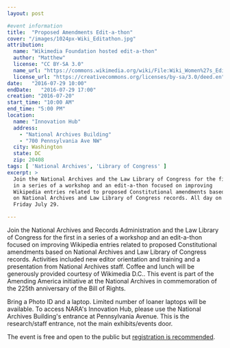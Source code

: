 ```yaml
---
layout: post

#event information
title:  "Proposed Amendments Edit-a-thon"
cover: "/images/1024px-Wiki_Editathon.jpg"
attribution:
  name: "Wikimedia Foundation hosted edit-a-thon"
  author: "Matthew"
  license: "CC BY-SA 3.0"
  name_url: "https://commons.wikimedia.org/wiki/File:Wiki_Women%27s_Edit-a-thon-1.jpg"
  license_url: "https://creativecommons.org/licenses/by-sa/3.0/deed.en"
date:   "2016-07-29 10:00"
endDate:   "2016-07-29 17:00"
creation: "2016-07-20"
start_time: "10:00 AM"
end_time: "5:00 PM"
location:
  name: "Innovation Hub"
  address:
    - "National Archives Building"
    - "700 Pennsylvania Ave NW"    
  city: Washington
  state: DC
  zip: 20408
tags: [ 'National Archives', 'Library of Congress' ]
excerpt: >
  Join the National Archives and the Law Library of Congress for the first
  in a series of a workshop and an edit-a-thon focused on improving
  Wikipedia entries related to proposed Constitutional amendments based
  on National Archives and Law Library of Congress records. All day on
  Friday July 29.

---
```


Join the National Archives and Records Administration and the Law Library of
Congress for the first in a series of a workshop and an edit-a-thon focused on
improving Wikipedia entries related to proposed Constitutional amendments based
on National Archives and Law Library of Congress records. Activities included
new editor orientation and training and a presentation from National Archives
staff. Coffee and lunch will be generously provided courtesy of Wikimedia D.C..
This event is part of the Amending America initiative at the National
Archives in commemoration of the 225th anniversary of the Bill of Rights.

Bring a Photo ID and a laptop. Limited number of loaner laptops will be
available. To access NARA's Innovation Hub, please use the National Archives
Building's entrance at Pennsylvania Avenue. This is the research/staff entrance,
not the main exhibits/events door.

The event is free and open to the public but [registration is recommended](https://en.wikipedia.org/wiki/Wikipedia:Meetup/DC/ProposedAmendments).
